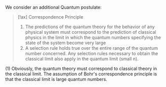 We consider an additional Quantum postulate:

>[!ax] Correspondence Principle
>1. The predictions of the quantum theory for the behavior of any physical system must correspond to the prediction of classical physics in the limit in which the quantum numbers specifying the state of the system become very large
>2. A selection rule holds true over the entire range of the quantum number concerned. Any selection rules necessary to obtain the classical limit also apply in the quantum limit (small n).

(1) Obviously, the quantum theory must correspond to classical theory in the classical limit. The assumption of Bohr's correspondence principle is that the classical limit is large quantum numbers.